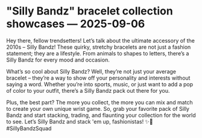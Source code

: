 # "Silly Bandz" bracelet collection showcases — 2025-09-06

Hey there, fellow trendsetters! Let’s talk about the ultimate accessory of the 2010s – Silly Bandz! These quirky, stretchy bracelets are not just a fashion statement; they are a lifestyle. From animals to shapes to letters, there’s a Silly Bandz for every mood and occasion. 

What’s so cool about Silly Bandz? Well, they’re not just your average bracelet – they’re a way to show off your personality and interests without saying a word. Whether you’re into sports, music, or just want to add a pop of color to your outfit, there’s a Silly Bandz pack out there for you.

Plus, the best part? The more you collect, the more you can mix and match to create your own unique wrist game. So, grab your favorite pack of Silly Bandz and start stacking, trading, and flaunting your collection for the world to see. Let’s Silly Bandz and stack 'em up, fashionistas! ✨🌈 #SillyBandzSquad